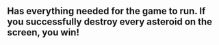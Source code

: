 ## Has everything needed for the game to run. If you successfully destroy every asteroid on the screen, you win!
